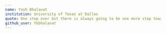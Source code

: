 ```yaml
---
name: Yash Bhalavat
institution: University of Texas at Dallas
quote: One step over but there is always going to be one more step towards learning
github_user: Ykbhalavat
---
```

